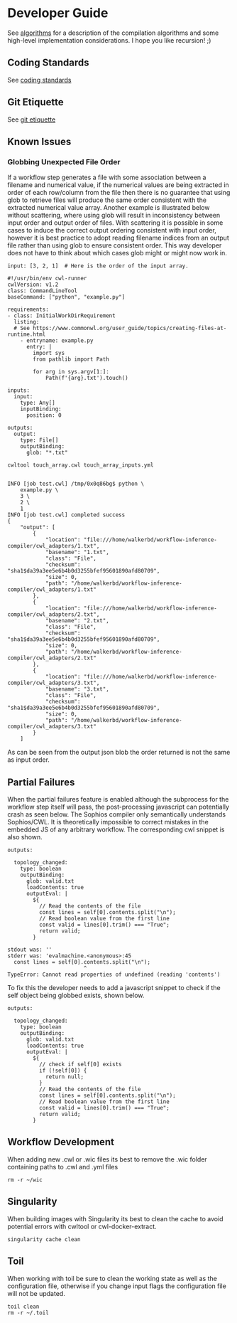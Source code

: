 # Developer Guide

See [algorithms](algorithms.md) for a description of the compilation algorithms and some high-level implementation considerations. I hope you like recursion! ;)

## Coding Standards

See [coding standards](codingstandards.md)

## Git Etiquette

See [git etiquette](gitetiquette.md)

## Known Issues

### Globbing Unexpected File Order

If a workflow step generates a file with some association between a filename and numerical value, if the numerical values are being extracted in order of each row/column from the file then there is no guarantee that using glob to retrieve files will produce the same order consistent with the extracted numerical value array. Another example is illustrated below without scattering, where using glob will result in inconsistency between input order and output order of files. With scattering it is possible in some cases to induce the correct output ordering consistent with input order, however it is best practice to adopt reading filename indices from an output file rather than using glob to ensure consistent order. This way developer does not have to think about which cases glob might or might now work in.

```
input: [3, 2, 1]  # Here is the order of the input array.
```

```
#!/usr/bin/env cwl-runner
cwlVersion: v1.2
class: CommandLineTool
baseCommand: ["python", "example.py"]

requirements:
- class: InitialWorkDirRequirement
  listing:
  # See https://www.commonwl.org/user_guide/topics/creating-files-at-runtime.html
    - entryname: example.py
      entry: |
        import sys
        from pathlib import Path

        for arg in sys.argv[1:]:
            Path(f'{arg}.txt').touch()

inputs:
  input:
    type: Any[]
    inputBinding:
      position: 0

outputs:
  output:
    type: File[]
    outputBinding:
      glob: "*.txt"
```

```
cwltool touch_array.cwl touch_array_inputs.yml


INFO [job test.cwl] /tmp/0x0q86bg$ python \
    example.py \
    3 \
    2 \
    1
INFO [job test.cwl] completed success
{
    "output": [
        {
            "location": "file:///home/walkerbd/workflow-inference-compiler/cwl_adapters/1.txt",
            "basename": "1.txt",
            "class": "File",
            "checksum": "sha1$da39a3ee5e6b4b0d3255bfef95601890afd80709",
            "size": 0,
            "path": "/home/walkerbd/workflow-inference-compiler/cwl_adapters/1.txt"
        },
        {
            "location": "file:///home/walkerbd/workflow-inference-compiler/cwl_adapters/2.txt",
            "basename": "2.txt",
            "class": "File",
            "checksum": "sha1$da39a3ee5e6b4b0d3255bfef95601890afd80709",
            "size": 0,
            "path": "/home/walkerbd/workflow-inference-compiler/cwl_adapters/2.txt"
        },
        {
            "location": "file:///home/walkerbd/workflow-inference-compiler/cwl_adapters/3.txt",
            "basename": "3.txt",
            "class": "File",
            "checksum": "sha1$da39a3ee5e6b4b0d3255bfef95601890afd80709",
            "size": 0,
            "path": "/home/walkerbd/workflow-inference-compiler/cwl_adapters/3.txt"
        }
    ]
```

As can be seen from the output json blob the order returned is not the same as input order.


## Partial Failures
When the partial failures feature is enabled although the subprocess for the workflow step itself will pass, the post-processing javascript can potentially crash as seen below. The Sophios compiler only semantically understands Sophios/CWL. It is theoretically impossible to correct mistakes in the embedded JS of any arbitrary workflow. The corresponding cwl snippet is also shown.
```
outputs:

  topology_changed:
    type: boolean
    outputBinding:
      glob: valid.txt
      loadContents: true
      outputEval: |
        ${
          // Read the contents of the file
          const lines = self[0].contents.split("\n");
          // Read boolean value from the first line
          const valid = lines[0].trim() === "True";
          return valid;
        }
```
```
stdout was: ''
stderr was: 'evalmachine.<anonymous>:45
  const lines = self[0].contents.split("\n");
                        ^
TypeError: Cannot read properties of undefined (reading 'contents')
```
To fix this the developer needs to add a javascript snippet to check if the self object being globbed exists, shown below.
```
outputs:

  topology_changed:
    type: boolean
    outputBinding:
      glob: valid.txt
      loadContents: true
      outputEval: |
        ${
          // check if self[0] exists
          if (!self[0]) {
            return null;
          }
          // Read the contents of the file
          const lines = self[0].contents.split("\n");
          // Read boolean value from the first line
          const valid = lines[0].trim() === "True";
          return valid;
        }
```

## Workflow Development
When adding new .cwl or .wic files its best to remove the .wic folder containing paths to .cwl and .yml files
```
rm -r ~/wic
```

## Singularity
When building images with Singularity its best to clean the cache to avoid potential errors with cwltool or cwl-docker-extract.
```
singularity cache clean
```

## Toil
When working with toil be sure to clean the working state as well as the configuration file, otherwise if you change input flags the configuration file will not be updated.
```
toil clean
rm -r ~/.toil
```